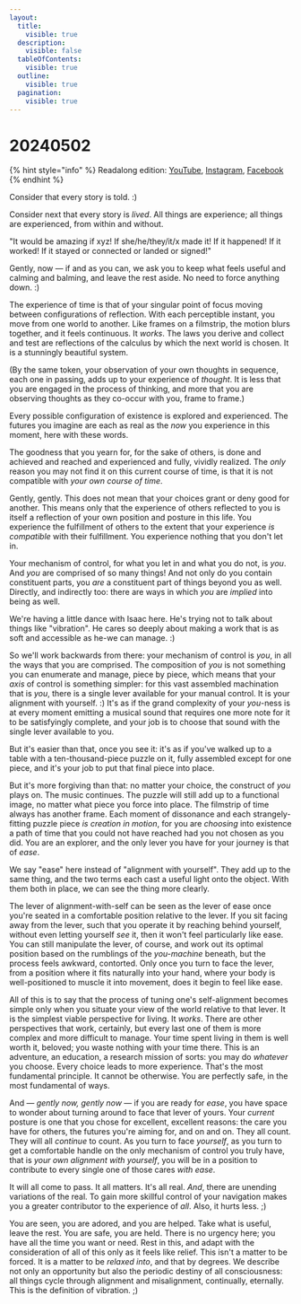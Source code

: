```yaml
---
layout:
  title:
    visible: true
  description:
    visible: false
  tableOfContents:
    visible: true
  outline:
    visible: true
  pagination:
    visible: true
---
```


# 20240502

{% hint style="info" %}
Readalong edition: [YouTube](https://www.youtube.com/watch?v=-20GKrz29ww), [Instagram](https://www.instagram.com/p/C6eLXdepqwi/), [Facebook](https://www.facebook.com/isaacbowen/posts/pfbid028K5qHfJn2CymR3Ye3xuQm9FYXxTJCbqtnoFmrhFB4pARjwe7Tk42LkqN7Lc59oFvl)
{% endhint %}

Consider that every story is told. :)

Consider next that every story is _lived_. All things are experience; all things are experienced, from within and without.

"It would be amazing if xyz! If she/he/they/it/x made it! If it happened! If it worked! If it stayed or connected or landed or signed!"

Gently, now — if and as you can, we ask you to keep what feels useful and calming and balming, and leave the rest aside. No need to force anything down. :)

The experience of time is that of your singular point of focus moving between configurations of reflection. With each perceptible instant, you move from one world to another. Like frames on a filmstrip, the motion blurs together, and it feels continuous. It _works_. The laws you derive and collect and test are reflections of the calculus by which the next world is chosen. It is a stunningly beautiful system.

(By the same token, your observation of your own thoughts in sequence, each one in passing, adds up to your experience of _thought_. It is less that you are engaged in the process of thinking, and more that you are observing thoughts as they co-occur with you, frame to frame.)

Every possible configuration of existence is explored and experienced. The futures you imagine are each as real as the _now_ you experience in this moment, here with these words.

The goodness that you yearn for, for the sake of others, is done and achieved and reached and experienced and fully, vividly realized. The _only_ reason you may not find it on this current course of time, is that it is not compatible with _your own course of time_.

Gently, gently. This does not mean that your choices grant or deny good for another. This means only that the experience of others reflected to you is itself a reflection of your own position and posture in this life. You experience the fulfillment of others to the extent that your experience _is compatible_ with their fulfillment. You experience nothing that you don't let in.

Your mechanism of control, for what you let in and what you do not, is _you_. And _you_ are comprised of so many things! And not only do you contain constituent parts, you _are_ a constituent part of things beyond you as well. Directly, and indirectly too: there are ways in which _you_ are _implied_ into being as well.

We're having a little dance with Isaac here. He's trying not to talk about things like "vibration". He cares so deeply about making a work that is as soft and accessible as he-we can manage. :)

So we'll work backwards from there: your mechanism of control is _you_, in all the ways that you are comprised. The composition of _you_ is not something you can enumerate and manage, piece by piece, which means that your _axis_ of control is something simpler: for this vast assembled machination that is _you_, there is a single lever available for your manual control. It is your alignment with yourself. :) It's as if the grand complexity of your _you_-ness is at every moment emitting a musical sound that requires one more note for it to be satisfyingly complete, and your job is to choose that sound with the single lever available to you.

But it's easier than that, once you see it: it's as if you've walked up to a table with a ten-thousand-piece puzzle on it, fully assembled except for one piece, and it's your job to put that final piece into place.

But it's more forgiving than that: no matter your choice, the construct of _you_ plays on. The music continues. The puzzle will still add up to a functional image, no matter what piece you force into place. The filmstrip of time always has another frame. Each moment of dissonance and each strangely-fitting puzzle piece _is creation in motion_, for you are _choosing_ into existence a path of time that you could not have reached had you not chosen as you did. You are an explorer, and the only lever you have for your journey is that of _ease_.

We say "ease" here instead of "alignment with yourself". They add up to the same thing, and the two terms each cast a useful light onto the object. With them both in place, we can see the thing more clearly.

The lever of alignment-with-self can be seen as the lever of ease once you're seated in a comfortable position relative to the lever. If you sit facing away from the lever, such that you operate it by reaching behind yourself, without even letting yourself _see_ it, then it won't feel particularly like ease. You can still manipulate the lever, of course, and work out its optimal position based on the rumblings of the _you-machine_ beneath, but the process feels awkward, contorted. Only once you turn to face the lever, from a position where it fits naturally into your hand, where your body is well-positioned to muscle it into movement, does it begin to feel like ease.

All of this is to say that the process of tuning one's self-alignment becomes simple only when you situate your view of the world relative to that lever. It is the simplest viable perspective for living. It _works_. There are other perspectives that work, certainly, but every last one of them is more complex and more difficult to manage. Your time spent living in them is well worth it, beloved; you waste nothing with your time there. This is an adventure, an education, a research mission of sorts: you may do _whatever_ you choose. Every choice leads to more experience. That's the most fundamental principle. It cannot be otherwise. You are perfectly safe, in the most fundamental of ways.

And — _gently now, gently now_ — if you are ready for _ease_, you have space to wonder about turning around to face that lever of yours. Your _current_ posture is one that you chose for excellent, excellent reasons: the care you have for others, the futures you're aiming for, and on and on. They all count. They will all _continue_ to count. As you turn to face _yourself_, as you turn to get a comfortable handle on the only mechanism of control you truly have, that is _your own alignment with yourself_, you will be in a position to contribute to every single one of those cares _with ease_.

It will all come to pass. It all matters. It's all real. _And_, there are unending variations of the real. To gain more skillful control of your navigation makes you a greater contributor to the experience of _all_. Also, it hurts less. ;)

You are seen, you are adored, and you are helped. Take what is useful, leave the rest. You are safe, you are held. There is no urgency here; you have all the time you want or need. Rest in this, and adapt with the consideration of all of this only as it feels like relief. This isn't a matter to be forced. It is a matter to be _relaxed into_, and that by degrees. We describe not only an opportunity but also the periodic destiny of all consciousness: all things cycle through alignment and misalignment, continually, eternally. This is the definition of vibration. ;)
